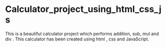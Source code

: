 # Calculator_project_using_html_css_js
This is a beautiful calculator project which performs addition, sub, mul and div . This calculator has been created using html , css and JavaScript.
